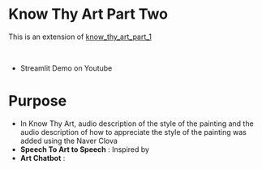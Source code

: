 # Know Thy Art Part Two
This is an extension of [know_thy_art_part_1](https://github.com/ryan-hk-koo/know_thy_art_part_1) 

<br>

- Streamlit Demo on Youtube 

# Purpose
- In Know Thy Art, audio description of the style of the painting and the audio description of how to appreciate the style of the painting was added using the Naver Clova
- **Speech To Art to Speech** : Inspired by 
- **Art Chatbot** : 
